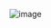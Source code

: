 ![image](https://user-images.githubusercontent.com/120296952/222437393-03c194af-563c-4f32-b01b-4c503a630091.png)
